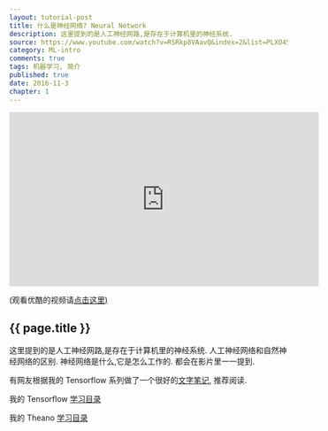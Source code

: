 ```yaml
---
layout: tutorial-post
title: 什么是神经网络? Neural Network
description: 这里提到的是人工神经网路,是存在于计算机里的神经系统.
source: https://www.youtube.com/watch?v=RSRkp8VAavQ&index=2&list=PLXO45tsB95cIFm8Y8vMkNNPPXAtYXwKin
category: ML-intro
comments: true
tags: 机器学习, 简介
published: true
date: 2016-11-3
chapter: 1
---
```


<iframe width="560" height="315" src="https://www.youtube.com/embed/RSRkp8VAavQ?list=PLXO45tsB95cIFm8Y8vMkNNPPXAtYXwKin" frameborder="0" allowfullscreen></iframe>
<p class="link-under-youtube">(观看优酷的视频请<a href="http://v.youku.com/v_show/id_XMTU5NDc3MDQwOA==.html?f=27892935&o=1" target="_blank">点击这里)</a></p>

## {{ page.title }}

这里提到的是人工神经网路,是存在于计算机里的神经系统.
人工神经网络和自然神经网络的区别. 神经网络是什么,它是怎么工作的. 
都会在影片里一一提到.

有网友根据我的 Tensorflow 系列做了一个很好的[文字笔记](http://www.jianshu.com/p/e112012a4b2d), 推荐阅读.

我的 Tensorflow [学习目录]({{site.baseurl}}/tutorials/machine-learning/tf/)

我的 Theano [学习目录]({{site.baseurl}}/tutorials/machine-learning/theano/)
